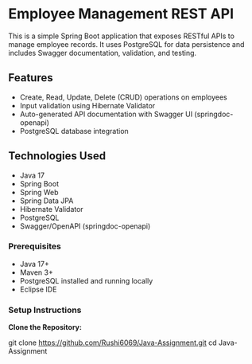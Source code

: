 # Employee Management REST API

This is a simple Spring Boot application that exposes RESTful APIs to manage employee records. It uses PostgreSQL for data persistence and includes Swagger documentation, validation, and testing.

## Features

- Create, Read, Update, Delete (CRUD) operations on employees
- Input validation using Hibernate Validator
- Auto-generated API documentation with Swagger UI (springdoc-openapi)
- PostgreSQL database integration

## Technologies Used

- Java 17
- Spring Boot
- Spring Web
- Spring Data JPA
- Hibernate Validator
- PostgreSQL
- Swagger/OpenAPI (springdoc-openapi)


### Prerequisites

- Java 17+
- Maven 3+
- PostgreSQL installed and running locally
- Eclipse IDE


### Setup Instructions

**Clone the Repository:**

   git clone https://github.com/Rushi6069/Java-Assignment.git
   cd Java-Assignment
